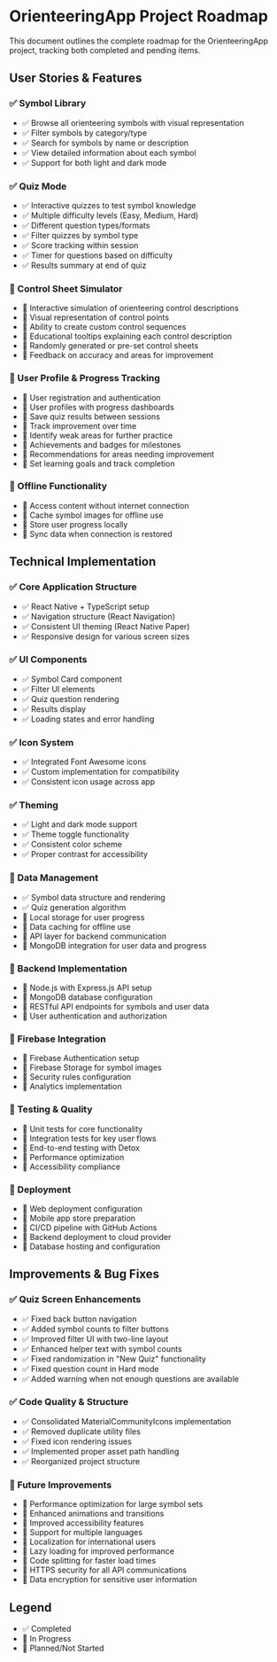 # OrienteeringApp Project Roadmap

This document outlines the complete roadmap for the OrienteeringApp project, tracking both completed and pending items.

## User Stories & Features

### ✅ Symbol Library
- ✅ Browse all orienteering symbols with visual representation
- ✅ Filter symbols by category/type
- ✅ Search for symbols by name or description
- ✅ View detailed information about each symbol
- ✅ Support for both light and dark mode

### ✅ Quiz Mode
- ✅ Interactive quizzes to test symbol knowledge
- ✅ Multiple difficulty levels (Easy, Medium, Hard)
- ✅ Different question types/formats
- ✅ Filter quizzes by symbol type
- ✅ Score tracking within session
- ✅ Timer for questions based on difficulty
- ✅ Results summary at end of quiz

### 🔄 Control Sheet Simulator
- 🔄 Interactive simulation of orienteering control descriptions
- 📝 Visual representation of control points
- 📝 Ability to create custom control sequences
- 📝 Educational tooltips explaining each control description
- 📝 Randomly generated or pre-set control sheets
- 📝 Feedback on accuracy and areas for improvement

### 🔄 User Profile & Progress Tracking
- 📝 User registration and authentication
- 📝 User profiles with progress dashboards
- 📝 Save quiz results between sessions
- 📝 Track improvement over time
- 📝 Identify weak areas for further practice
- 📝 Achievements and badges for milestones
- 📝 Recommendations for areas needing improvement
- 📝 Set learning goals and track completion

### 🔄 Offline Functionality
- 📝 Access content without internet connection
- 📝 Cache symbol images for offline use
- 📝 Store user progress locally
- 📝 Sync data when connection is restored

## Technical Implementation

### ✅ Core Application Structure
- ✅ React Native + TypeScript setup
- ✅ Navigation structure (React Navigation)
- ✅ Consistent UI theming (React Native Paper)
- ✅ Responsive design for various screen sizes

### ✅ UI Components
- ✅ Symbol Card component
- ✅ Filter UI elements
- ✅ Quiz question rendering
- ✅ Results display
- ✅ Loading states and error handling

### ✅ Icon System
- ✅ Integrated Font Awesome icons
- ✅ Custom implementation for compatibility
- ✅ Consistent icon usage across app

### ✅ Theming
- ✅ Light and dark mode support
- ✅ Theme toggle functionality
- ✅ Consistent color scheme
- ✅ Proper contrast for accessibility

### 🔄 Data Management
- ✅ Symbol data structure and rendering
- ✅ Quiz generation algorithm
- 📝 Local storage for user progress
- 📝 Data caching for offline use
- 📝 API layer for backend communication
- 📝 MongoDB integration for user data and progress

### 🔄 Backend Implementation
- 📝 Node.js with Express.js API setup
- 📝 MongoDB database configuration
- 📝 RESTful API endpoints for symbols and user data
- 📝 User authentication and authorization

### 🔄 Firebase Integration
- 📝 Firebase Authentication setup
- 📝 Firebase Storage for symbol images
- 📝 Security rules configuration
- 📝 Analytics implementation

### 🔄 Testing & Quality
- 📝 Unit tests for core functionality
- 📝 Integration tests for key user flows
- 📝 End-to-end testing with Detox
- 📝 Performance optimization
- 📝 Accessibility compliance

### 🔄 Deployment
- 📝 Web deployment configuration
- 📝 Mobile app store preparation
- 📝 CI/CD pipeline with GitHub Actions
- 📝 Backend deployment to cloud provider
- 📝 Database hosting and configuration

## Improvements & Bug Fixes

### ✅ Quiz Screen Enhancements
- ✅ Fixed back button navigation
- ✅ Added symbol counts to filter buttons
- ✅ Improved filter UI with two-line layout
- ✅ Enhanced helper text with symbol counts
- ✅ Fixed randomization in "New Quiz" functionality
- ✅ Fixed question count in Hard mode
- ✅ Added warning when not enough questions are available

### ✅ Code Quality & Structure
- ✅ Consolidated MaterialCommunityIcons implementation
- ✅ Removed duplicate utility files
- ✅ Fixed icon rendering issues
- ✅ Implemented proper asset path handling
- ✅ Reorganized project structure

### 🔄 Future Improvements
- 📝 Performance optimization for large symbol sets
- 📝 Enhanced animations and transitions
- 📝 Improved accessibility features
- 📝 Support for multiple languages
- 📝 Localization for international users
- 📝 Lazy loading for improved performance
- 📝 Code splitting for faster load times
- 📝 HTTPS security for all API communications
- 📝 Data encryption for sensitive user information

## Legend
- ✅ Completed
- 🔄 In Progress
- 📝 Planned/Not Started